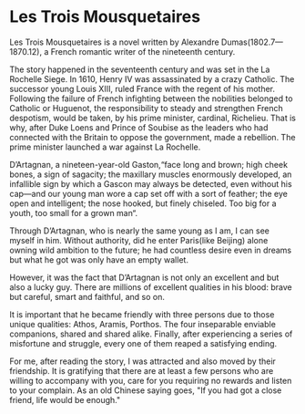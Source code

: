 # Les Trois Mousquetaires

Les Trois Mousquetaires is a novel written by Alexandre Dumas(1802.7—1870.12), a French romantic writer of the nineteenth century.

The story happened in the seventeenth century and was set in the La Rochelle Siege. In 1610, Henry IV was assassinated by a crazy Catholic. The successor young Louis XIII, ruled France with the regent of his mother. Following the failure of French infighting between the nobilities belonged to Catholic or Huguenot, the responsibility to steady and strengthen French despotism, would be taken, by his prime minister, cardinal, Richelieu. That is why, after Duke Loens and Prince of Soubise as the leaders who had connected with the Britain to oppose the government, made a rebellion. The prime minister launched a war against La Rochelle.

D’Artagnan, a nineteen-year-old Gaston,“face long and brown; high cheek bones, a sign of sagacity; the maxillary muscles enormously developed, an infallible sign by which a Gascon may always be detected, even without his cap—and our young man wore a cap set off with a sort of feather; the eye open and intelligent; the nose hooked, but finely chiseled. Too big for a youth, too small for a grown man“.

Through D’Artagnan, who is nearly the same young as I am, I can see myself in him. Without authority, did he enter Paris(like Beijing) alone owning wild ambition to the future; he had countless desire even in dreams but what he got was only have an empty wallet.

However, it was the fact that D’Artagnan is not only an excellent and but also a lucky guy. There are millions of excellent qualities in his blood: brave but careful, smart and faithful, and so on.

It is important that he became friendly with three persons due to those unique qualities: Athos, Aramis, Porthos. The four inseparable enviable companions, shared and shared alike. Finally, after experiencing a series of misfortune and struggle, every one of them reaped a satisfying ending.

For me, after reading the story, I was attracted and also moved by their friendship. It is gratifying that there are at least a few persons who are willing to accompany with you, care for you requiring no rewards and listen to your complain. As an old Chinese saying goes, "If you had got a close friend, life would be enough."
